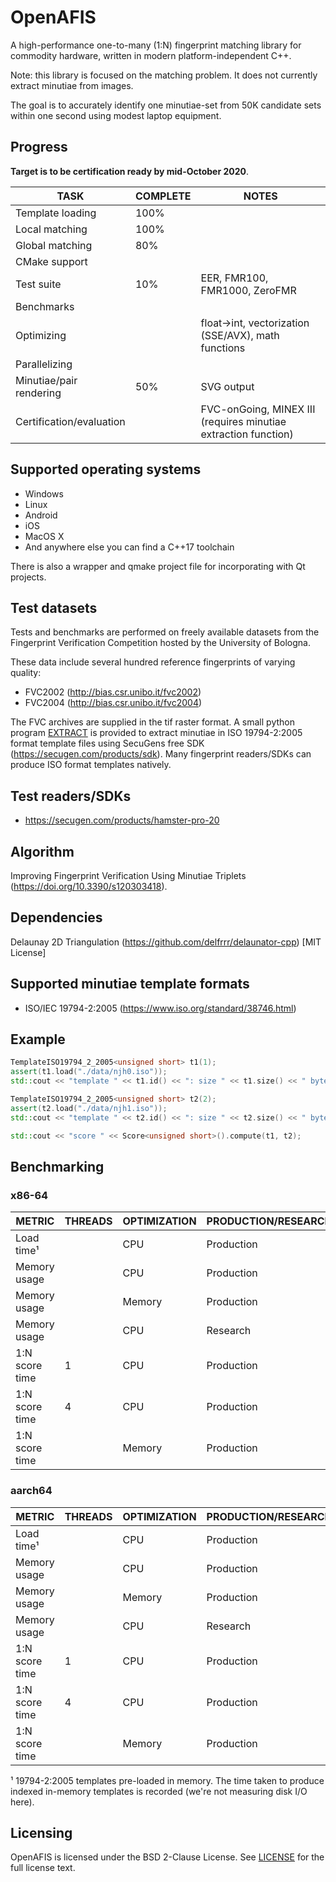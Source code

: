 # OpenAFIS

A high-performance one-to-many (1:N) fingerprint matching library for commodity hardware, written in modern platform-independent C++.

Note: this library is focused on the matching problem. It does not currently extract minutiae from images.

The goal is to accurately identify one minutiae-set from 50K candidate sets within one second using modest laptop equipment.

## Progress

**Target is to be certification ready by mid-October 2020**.

  | TASK | COMPLETE | NOTES |
  | ---- | -------- | ----- |
  | Template loading | 100% | |
  | Local matching | 100% | |
  | Global matching | 80% | |
  | CMake support | | |
  | Test suite | 10% | EER, FMR100, FMR1000, ZeroFMR |
  | Benchmarks | | |
  | Optimizing | | float->int, vectorization (SSE/AVX), math functions |
  | Parallelizing | | |
  | Minutiae/pair rendering | 50% | SVG output |
  | Certification/evaluation | | FVC-onGoing, MINEX III (requires minutiae extraction function) |

## Supported operating systems

- Windows
- Linux
- Android
- iOS
- MacOS X
- And anywhere else you can find a C++17 toolchain

There is also a wrapper and qmake project file for incorporating with Qt projects.

## Test datasets

Tests and benchmarks are performed on freely available datasets from the Fingerprint Verification Competition hosted by the University of Bologna.

These data include several hundred reference fingerprints of varying quality:

- FVC2002 (http://bias.csr.unibo.it/fvc2002)
- FVC2004 (http://bias.csr.unibo.it/fvc2004)

The FVC archives are supplied in the tif raster format. A small python program [EXTRACT][] is provided to extract minutiae in ISO 19794-2:2005 format template files using SecuGens free SDK (https://secugen.com/products/sdk). Many fingerprint readers/SDKs can produce ISO format templates natively.

## Test readers/SDKs

- https://secugen.com/products/hamster-pro-20

## Algorithm

Improving Fingerprint Verification Using Minutiae Triplets (https://doi.org/10.3390/s120303418).

## Dependencies

Delaunay 2D Triangulation (https://github.com/delfrrr/delaunator-cpp) [MIT License]

## Supported minutiae template formats

- ISO/IEC 19794-2:2005 (https://www.iso.org/standard/38746.html)

## Example

```C++
TemplateISO19794_2_2005<unsigned short> t1(1);
assert(t1.load("./data/njh0.iso"));
std::cout << "template " << t1.id() << ": size " << t1.size() << " bytes, #fingerprints " << t1.lmts().size() << std::endl;

TemplateISO19794_2_2005<unsigned short> t2(2);
assert(t2.load("./data/njh1.iso"));
std::cout << "template " << t2.id() << ": size " << t2.size() << " bytes, #fingerprints " << t2.lmts().size()) << std::endl;

std::cout << "score " << Score<unsigned short>().compute(t1, t2);
```

## Benchmarking

### x86-64

  | METRIC | THREADS | OPTIMIZATION | PRODUCTION/RESEARCH | RESULT |
  | ------ | ------- | ------------ | ------------------- | ------ |
  | Load time¹ | | CPU | Production |
  | Memory usage | | CPU | Production | |
  | Memory usage | | Memory | Production | |
  | Memory usage | | CPU | Research | |
  | 1:N score time | 1 | CPU | Production | |
  | 1:N score time | 4 | CPU | Production | |
  | 1:N score time | | Memory | Production | |

### aarch64

  | METRIC | THREADS | OPTIMIZATION | PRODUCTION/RESEARCH | RESULT |
  | ------ | ------- | ------------ | ------------------- | ------ |
  | Load time¹ | | CPU | Production |
  | Memory usage | | CPU | Production | |
  | Memory usage | | Memory | Production | |
  | Memory usage | | CPU | Research | |
  | 1:N score time | 1 | CPU | Production | |
  | 1:N score time | 4 | CPU | Production | |
  | 1:N score time | | Memory | Production | |

¹ 19794-2:2005 templates pre-loaded in memory. The time taken to produce indexed in-memory templates is recorded (we're not measuring disk I/O here).

## Licensing

OpenAFIS is licensed under the BSD 2-Clause License. See [LICENSE][] for the full license text.

[LICENSE]: https://github.com/neilharan/openafis/blob/master/LICENSE
[EXTRACT]: https://github.com/neilharan/openafis/blob/master/data/extract.py
